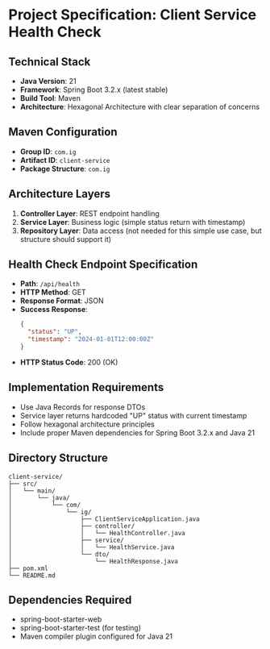 # Project Specification: Client Service Health Check

## Technical Stack
- **Java Version**: 21
- **Framework**: Spring Boot 3.2.x (latest stable)
- **Build Tool**: Maven
- **Architecture**: Hexagonal Architecture with clear separation of concerns

## Maven Configuration
- **Group ID**: `com.ig`
- **Artifact ID**: `client-service`
- **Package Structure**: `com.ig`

## Architecture Layers
1. **Controller Layer**: REST endpoint handling
2. **Service Layer**: Business logic (simple status return with timestamp)
3. **Repository Layer**: Data access (not needed for this simple use case, but structure should support it)

## Health Check Endpoint Specification
- **Path**: `/api/health`
- **HTTP Method**: GET
- **Response Format**: JSON
- **Success Response**:
  ```json
  {
    "status": "UP",
    "timestamp": "2024-01-01T12:00:00Z"
  }
  ```
- **HTTP Status Code**: 200 (OK)

## Implementation Requirements
- Use Java Records for response DTOs
- Service layer returns hardcoded "UP" status with current timestamp
- Follow hexagonal architecture principles
- Include proper Maven dependencies for Spring Boot 3.2.x and Java 21

## Directory Structure
```
client-service/
├── src/
│   └── main/
│       └── java/
│           └── com/
│               └── ig/
│                   ├── ClientServiceApplication.java
│                   ├── controller/
│                   │   └── HealthController.java
│                   ├── service/
│                   │   └── HealthService.java
│                   └── dto/
│                       └── HealthResponse.java
├── pom.xml
└── README.md
```

## Dependencies Required
- spring-boot-starter-web
- spring-boot-starter-test (for testing)
- Maven compiler plugin configured for Java 21